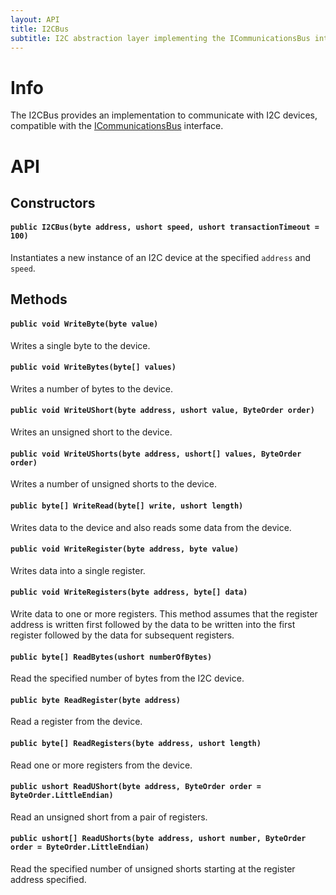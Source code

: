 ```yaml
---
layout: API
title: I2CBus
subtitle: I2C abstraction layer implementing the ICommunicationsBus interface.
---
```


# Info

The I2CBus provides an implementation to communicate with I2C devices, compatible with the [ICommunicationsBus](/API/Devices/Netduino/ICommunicationsBus) interface.

# API

## Constructors

#### `public I2CBus(byte address, ushort speed, ushort transactionTimeout = 100)`

Instantiates a new instance of an I2C device at the specified `address` and `speed`.

## Methods

#### `public void WriteByte(byte value)`

Writes a single byte to the device.

#### `public void WriteBytes(byte[] values)`

Writes a number of bytes to the device.

#### `public void WriteUShort(byte address, ushort value, ByteOrder order)`

Writes an unsigned short to the device.

#### `public void WriteUShorts(byte address, ushort[] values, ByteOrder order)`

Writes a number of unsigned shorts to the device.

#### `public byte[] WriteRead(byte[] write, ushort length)`

Writes data to the device and also reads some data from the device.

#### `public void WriteRegister(byte address, byte value)`

Writes data into a single register.

#### `public void WriteRegisters(byte address, byte[] data)`

Write data to one or more registers. This method assumes that the register address is written first followed by the data to be written into the first register followed by the data for subsequent registers.

#### `public byte[] ReadBytes(ushort numberOfBytes)`

Read the specified number of bytes from the I2C device.

#### `public byte ReadRegister(byte address)`

Read a register from the device.

#### `public byte[] ReadRegisters(byte address, ushort length)`

Read one or more registers from the device.

#### `public ushort ReadUShort(byte address, ByteOrder order = ByteOrder.LittleEndian)`

Read an unsigned short from a pair of registers.

#### `public ushort[] ReadUShorts(byte address, ushort number, ByteOrder order = ByteOrder.LittleEndian)`

Read the specified number of unsigned shorts starting at the register address specified.



